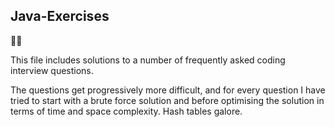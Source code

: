 ## Java-Exercises

:technologist:

This file includes solutions to a number of frequently asked coding interview questions.

The questions get progressively more difficult, and for every question I have tried to start with a brute force solution
and before optimising the solution in terms of time and space complexity. Hash tables galore.
